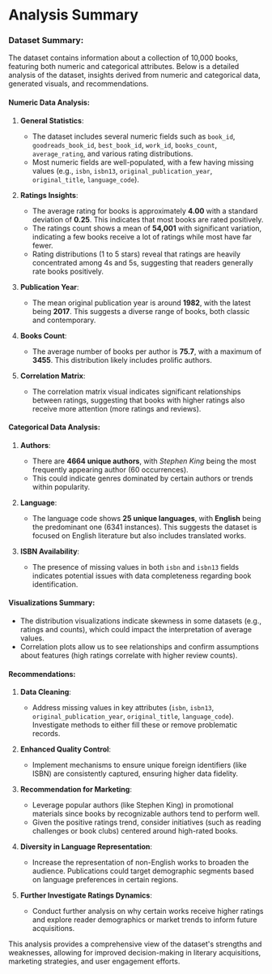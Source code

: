 # Analysis Summary

### Dataset Summary:

The dataset contains information about a collection of 10,000 books, featuring both numeric and categorical attributes. Below is a detailed analysis of the dataset, insights derived from numeric and categorical data, generated visuals, and recommendations.

#### Numeric Data Analysis:
1. **General Statistics**:
   - The dataset includes several numeric fields such as `book_id`, `goodreads_book_id`, `best_book_id`, `work_id`, `books_count`, `average_rating`, and various rating distributions.
   - Most numeric fields are well-populated, with a few having missing values (e.g., `isbn`, `isbn13`, `original_publication_year`, `original_title`, `language_code`).

2. **Ratings Insights**:
   - The average rating for books is approximately **4.00** with a standard deviation of **0.25**. This indicates that most books are rated positively.
   - The ratings count shows a mean of **54,001** with significant variation, indicating a few books receive a lot of ratings while most have far fewer.
   - Rating distributions (1 to 5 stars) reveal that ratings are heavily concentrated among 4s and 5s, suggesting that readers generally rate books positively.

3. **Publication Year**:
   - The mean original publication year is around **1982**, with the latest being **2017**. This suggests a diverse range of books, both classic and contemporary.

4. **Books Count**:
   - The average number of books per author is **75.7**, with a maximum of **3455**. This distribution likely includes prolific authors.

5. **Correlation Matrix**:
   - The correlation matrix visual indicates significant relationships between ratings, suggesting that books with higher ratings also receive more attention (more ratings and reviews).

#### Categorical Data Analysis:
1. **Authors**:
   - There are **4664 unique authors**, with *Stephen King* being the most frequently appearing author (60 occurrences).
   - This could indicate genres dominated by certain authors or trends within popularity.

2. **Language**:
   - The language code shows **25 unique languages**, with **English** being the predominant one (6341 instances). This suggests the dataset is focused on English literature but also includes translated works.

3. **ISBN Availability**:
   - The presence of missing values in both `isbn` and `isbn13` fields indicates potential issues with data completeness regarding book identification.

#### Visualizations Summary:
- The distribution visualizations indicate skewness in some datasets (e.g., ratings and counts), which could impact the interpretation of average values.
- Correlation plots allow us to see relationships and confirm assumptions about features (high ratings correlate with higher review counts).
  
#### Recommendations:
1. **Data Cleaning**:
   - Address missing values in key attributes (`isbn`, `isbn13`, `original_publication_year`, `original_title`, `language_code`). Investigate methods to either fill these or remove problematic records.
   
2. **Enhanced Quality Control**:
   - Implement mechanisms to ensure unique foreign identifiers (like ISBN) are consistently captured, ensuring higher data fidelity.

3. **Recommendation for Marketing**:
   - Leverage popular authors (like Stephen King) in promotional materials since books by recognizable authors tend to perform well.
   - Given the positive ratings trend, consider initiatives (such as reading challenges or book clubs) centered around high-rated books.

4. **Diversity in Language Representation**:
   - Increase the representation of non-English works to broaden the audience. Publications could target demographic segments based on language preferences in certain regions.

5. **Further Investigate Ratings Dynamics**:
   - Conduct further analysis on why certain works receive higher ratings and explore reader demographics or market trends to inform future acquisitions.

This analysis provides a comprehensive view of the dataset's strengths and weaknesses, allowing for improved decision-making in literary acquisitions, marketing strategies, and user engagement efforts.
